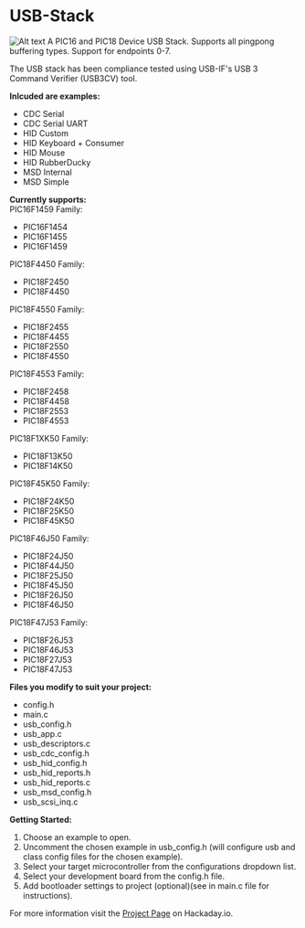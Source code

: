 # USB-Stack
![Alt text](Images/Image.jpg?raw=true "USB_Stack") 
A PIC16 and PIC18 Device USB Stack. Supports all pingpong buffering types. Support for endpoints 0-7.

The USB stack has been compliance tested using USB-IF's USB 3 Command Verifier (USB3CV) tool.

**Inlcuded are examples:**
- CDC Serial
- CDC Serial UART
- HID Custom
- HID Keyboard + Consumer
- HID Mouse
- HID RubberDucky
- MSD Internal
- MSD Simple

**Currently supports:**<br>
PIC16F1459 Family:
- PIC16F1454
- PIC16F1455
- PIC16F1459

PIC18F4450 Family:
- PIC18F2450
- PIC18F4450

PIC18F4550 Family:
- PIC18F2455
- PIC18F4455
- PIC18F2550
- PIC18F4550

PIC18F4553 Family:
- PIC18F2458
- PIC18F4458
- PIC18F2553
- PIC18F4553

PIC18F1XK50 Family:
- PIC18F13K50
- PIC18F14K50

PIC18F45K50 Family:
- PIC18F24K50
- PIC18F25K50
- PIC18F45K50

PIC18F46J50 Family:
- PIC18F24J50
- PIC18F44J50
- PIC18F25J50
- PIC18F45J50
- PIC18F26J50
- PIC18F46J50

PIC18F47J53 Family:
- PIC18F26J53
- PIC18F46J53
- PIC18F27J53
- PIC18F47J53

**Files you modify to suit your project:**
- config.h
- main.c
- usb_config.h
- usb_app.c
- usb_descriptors.c
- usb_cdc_config.h
- usb_hid_config.h
- usb_hid_reports.h
- usb_hid_reports.c
- usb_msd_config.h
- usb_scsi_inq.c

**Getting Started:**
1. Choose an example to open.
2. Uncomment the chosen example in usb_config.h (will configure usb and class config files for the chosen example).
3. Select your target microcontroller from the configurations dropdown list.
4. Select your development board from the config.h file.
5. Add bootloader settings to project (optional)(see in main.c file for instructions).

For more information visit the [Project Page](https://hackaday.io/project/165152-pic16-pic18-usb-stack) on Hackaday.io.


